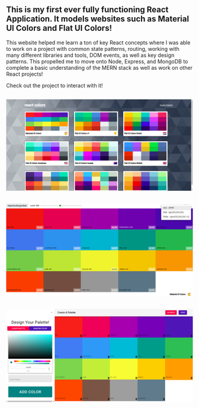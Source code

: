 This is my first ever fully functioning React Application. It models websites such as Material UI Colors and Flat UI Colors!
---------------------------

This website helped me learn a ton of key React concepts where I was able to work on a project with common state patterns, routing, working with many different libraries and tools, DOM events, as well as key design patterns. This propelled me to move onto Node, Express, and MongoDB to complete a basic understanding of the MERN stack as well as work on other React projects!

Check out the project to interact with it!



![](public/colors-1.png)
---------------------------
![](public/colors-2.png)
---------------------------
![](public/colors-3.png)
---------------------------
